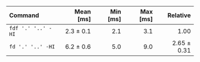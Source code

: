 | Command | Mean [ms] | Min [ms] | Max [ms] | Relative |
|:---|---:|---:|---:|---:|
| `fdf '.' '..' -HI` | 2.3 ± 0.1 | 2.1 | 3.1 | 1.00 |
| `fd '.' '..' -HI` | 6.2 ± 0.6 | 5.0 | 9.0 | 2.65 ± 0.31 |
